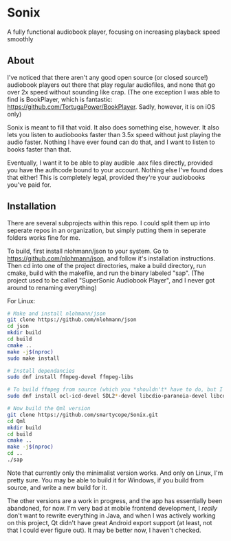 # Sonix
A fully functional audiobook player, focusing on increasing playback speed smoothly

## About
I've noticed that there aren't any good open source (or closed source!) audiobook players out there that play regular audiofiles, and none that go over 2x speed without sounding like crap. (The one exception I was able to find is BookPlayer, which is fantastic: https://github.com/TortugaPower/BookPlayer. Sadly, however, it is on iOS only)

Sonix is meant to fill that void. It also does something else, however. It also lets you listen to audiobooks faster than 3.5x speed without just playing the audio faster. Nothing I have ever found can do that, and I want to listen to books faster than that.

Eventually, I want it to be able to play audible .aax files directly, provided you have the authcode bound to your account. Nothing else I've found does that either! This is completely legal, provided they're your audiobooks you've paid for.

## Installation
There are several subprojects within this repo. I could split them up into seperate repos in an organization, but simply putting them in seperate folders works fine for me.

To build, first install nlohmann/json to your system. Go to https://github.com/nlohmann/json, and follow it's installation instructions.
Then cd into one of the project directories, make a build directory, run cmake, build with the makefile, and run the binary labeled "sap". (The project used to be called "SuperSonic Audiobook Player", and I never got around to renaming everything)

For Linux:
```bash
# Make and install nlohmann/json
git clone https://github.com/nlohmann/json
cd json
mkdir build
cd build
cmake ..
make -j$(nproc)
sudo make install

# Install dependancies
sudo dnf install ffmpeg-devel ffmpeg-libs

# To build ffmpeg from source (which you *shouldn't* have to do, but I had to do this at one point, so I kept track of all the packages I had to use)
sudo dnf install ocl-icd-devel SDL2*-devel libcdio-paranoia-devel libcdio cdparanoia libcdio-devel cdparanoia-devel jack-audio-connection-kit-devel jack-mixer mpg123-plugins-jack qjackctl libgcrypt-devel opencv-devel opencc-devel opencl-utils-devel openal-soft-devel zvbi-devel zimg-devel xvidcore-devel x265-devel x264-devel libvpx-devel vo-amrwbenc-devel vid.stab-devel libv4l-devel libva-v4l2-request qv4l2 v4l2ucp baresip-v4l2 libtheora-devel libssh-devel soxr-devel libsmbclient-devel librsvg2-devel rav1e-devel rav1e-devel libopenmpt-devel openjpeg* opencore-amr-devel libmysofa libmysofa-devel libmodplug libmodplug-devel lensfun lensfun-devel gsm-devel glslang glslang-devel libdav1d-devel libdav1d dav1d libbluray libbluray-devel libass libass-devel lilv lilv-devel libaom libaom-devel aom ladspa-devel lmms-devel frei0r-devel srt-devel srt-libs libwebp-devel vapoursynth-devel vapoursynth-libs

# Now build the Qml version
git clone https://github.com/smartycope/Sonix.git
cd Qml
mkdir build
cd build
cmake ..
make -j$(nproc)
cd ..
./sap
```

Note that currently only the minimalist version works. And only on Linux, I'm pretty sure. You may be able to build it for Windows, if you build from source, and write a new build for it. 

The other versions are a work in progress, and the app has essentially been abandoned, for now. I'm very bad at mobile frontend development, I *really* don't want to rewrite everything in Java, and when I was actively working on this project, Qt didn't have great Android export support (at least, not that I could ever figure out). It may be better now, I haven't checked.
